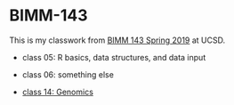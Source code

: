 # BIMM-143

This is my classwork from [BIMM 143 Spring 2019](https://bioboot.github.io/bimm143_S19/) at UCSD.

- class 05: R basics, data structures, and data input
- class 06: something else

- [class 14: Genomics](https://github.com/FredHBioE/BIMM-143-Spring-2019-/blob/master/class14/bimm143_class14.md)
